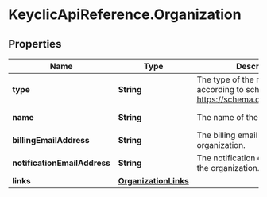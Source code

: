 # KeyclicApiReference.Organization

## Properties
Name | Type | Description | Notes
------------ | ------------- | ------------- | -------------
**type** | **String** | The type of the resource according to schema.org: https://schema.org/Organization. | [optional] [default to &#39;Organization&#39;]
**name** | **String** | The name of the organization. | [optional] [default to &#39;&#39;]
**billingEmailAddress** | **String** | The billing email address of the organization. | [optional] 
**notificationEmailAddress** | **String** | The notification email address of the organization. | [optional] 
**links** | [**OrganizationLinks**](OrganizationLinks.md) |  | [optional] 


